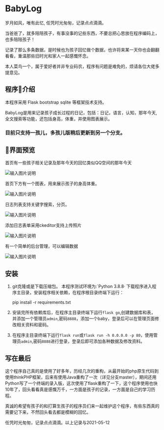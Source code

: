 

# BabyLog

岁月如风，唯有此忆, 任凭时光匆匆，记录点点滴滴。 

当爸爸了，就多陪陪孩子，有事没事的记些东西，不要总把心思放在程序编码上，也多陪陪孩子！

记录了那么多条数据，是时候也为孩子回忆做个数据，也许将来某一天你也会翻翻看看，重温那些旧时光和家人一起感慨怀念。

本人菜鸟一个，属于爱好者并非专业码农，程序有问题是难免的，烦请各位大佬多提意见。

## 程序介绍

本程序采用 Flask bootstrap sqlite 等框架技术支持。

BabyLog是用来记录孩子成长过程的日记，包括：日记，语言，认知，那年今天,全文搜索等功能，还包括身高，体重，并使用图表展示。

### 目前只支持一孩儿，多孩儿版稍后更新到另一个分支。

## 界面预览

首页有一些孩子相关记录及那年今天的回忆类似QQ空间的那年今天

![输入图片说明](./img/IMG_1502.png "首页预览")

首页下方有一个图表，用来展示孩子的身高体重。

![输入图片说明](./img/IMG_1503.png "首页预览")

日志列表支持关键字搜索，分页。

![输入图片说明](./img/IMG_1505.png "首页预览")

添加日志表单采用ckeditor支持上传照片

![输入图片说明](./img/IMG_1506.png "首页预览")

有一个简单的后台管理，可以编辑数据

![输入图片说明](./img/IMG_1507.png "首页预览")



## 安装

1. git克隆或是下载压缩包。
本程序测试环境为:`Python 3.8.8·
下载程序进入程序主目录，安装程序相关依赖，在程序根目录终端下运行：

    pip install -r requirements.txt


1. 安装完所有依赖库后，在程序主目录终端下运行`flask go`,创建数据库和表，并添加一个管理员`admin`,密码`8888`，添加一个baby，登录后可以在管理页面修改相关资料和密码。
2. 在程序主目录终端下运行`flask run`或`flask run -h 0.0.0.0 -p 80`，使用管理员`admin`,密码`8888`进行登录，登录后即可添加各种数据及修改资料。


## 写在最后

这个程序自己真的是使用了好多年，历经几次的重构，从最开始的php原生代码到使用thinkPHP框架，后来有使用Java重构了一次（详见分支master），期间还用Python写了一个终端的录入版，这次使用了flask重构了一下，这个程序使用也快10年了，回头看看真是感慨万千，一方面是孩子的记录，一方面是自己的学习历程。

真诚的希望有孩子的和打算生孩子的程序员们来一起维护这个程序，有些东西真的需要记下来，不然回头看去都是模糊的回忆。

任凭时光匆匆，记录点点滴滴。以上记录与2021-05-12
   




